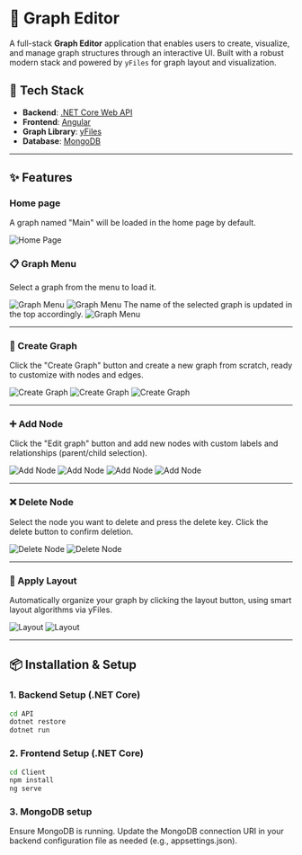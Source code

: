 # 🧠 Graph Editor

A full-stack **Graph Editor** application that enables users to create, visualize, and manage graph structures through an interactive UI. Built with a robust modern stack and powered by `yFiles` for graph layout and visualization.

## 🚀 Tech Stack

- **Backend**: [.NET Core Web API](https://dotnet.microsoft.com/)
- **Frontend**: [Angular](https://angular.io/)
- **Graph Library**: [yFiles](https://www.yworks.com/products/yfiles)
- **Database**: [MongoDB](https://www.mongodb.com/)

---

## ✨ Features

### Home page
A graph named "Main" will be loaded in the home page by default.

![Home Page](./ui-previews/home.png)

### 📋 Graph Menu

Select a graph from the menu to load it. 


![Graph Menu](./ui-previews/graphmenu1.png)
![Graph Menu](./ui-previews/graphmenu2.png) 
The name of the selected graph is updated in the top accordingly. 
![Graph Menu](./ui-previews/graphmenu3.png)

---

### 🧱 Create Graph

Click the "Create Graph" button and create a new graph from scratch, ready to customize with nodes and edges.

![Create Graph](./ui-previews/newgraph1.png)
![Create Graph](./ui-previews/newgraph2.png)
![Create Graph](./ui-previews/newgraph3.png)

---

### ➕ Add Node

Click the "Edit graph" button and add new nodes with custom labels and relationships (parent/child selection).

![Add Node](./ui-previews/addnode1.png)
![Add Node](./ui-previews/addnode2.png)
![Add Node](./ui-previews/addnode3.png)
![Add Node](./ui-previews/addnode4.png)

---

### ❌ Delete Node

Select the node you want to delete and press the delete key. Click the delete button to confirm deletion. 

![Delete Node](./ui-previews/deletenode1.png)
![Delete Node](./ui-previews/deletenode2.png)

---

### 🧭 Apply Layout

Automatically organize your graph by clicking the layout button, using smart layout algorithms via yFiles.

![Layout](./ui-previews/layout1.png)
![Layout](./ui-previews/layout2.png)

---

## 📦 Installation & Setup

### 1. Backend Setup (.NET Core)

```bash
cd API
dotnet restore
dotnet run
```
### 2. Frontend Setup (.NET Core)
```bash
cd Client
npm install
ng serve
```
### 3. MongoDB setup
Ensure MongoDB is running. Update the MongoDB connection URI in your backend configuration file as needed (e.g., appsettings.json).
